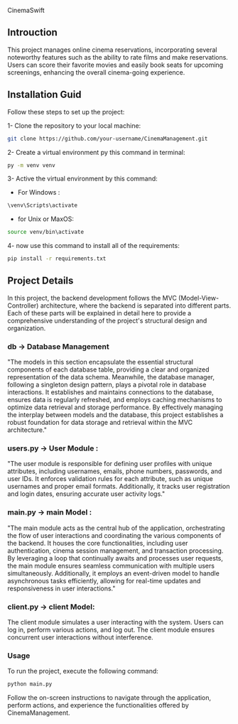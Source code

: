  CinemaSwift 
## Introuction 
<p>This project manages online cinema reservations, incorporating several noteworthy features such as the ability to rate films and make reservations. Users can score their favorite movies and easily book seats for upcoming screenings, enhancing the overall cinema-going experience.</p>

## Installation Guid 

<p>Follow these steps to set up the project:</p>

1- Clone the repository to your local machine:

```bash
git clone https://github.com/your-username/CinemaManagement.git

```

2- Create a virtual environment py this command in terminal: 

```bash
py -m venv venv
```
3- Active the virtual environment by this command:

- For Windows :
```bash
\venv\Scripts\activate
```

- for Unix or MaxOS:

```bash
source venv/bin\activate
```

4- now use this command to install all of the requirements:
```bash
pip install -r requirements.txt
```

## Project Details 
In this project, the backend development follows the MVC (Model-View-Controller) architecture, where the backend is separated into different parts. Each of these parts will be explained in detail here to provide a comprehensive understanding of the project's structural design and organization.

### db -> Database Management
"The models in this section encapsulate the essential structural components of each database table, providing a clear and organized representation of the data schema. Meanwhile, the database manager, following a singleton design pattern, plays a pivotal role in database interactions. It establishes and maintains connections to the database, ensures data is regularly refreshed, and employs caching mechanisms to optimize data retrieval and storage performance. By effectively managing the interplay between models and the database, this project establishes a robust foundation for data storage and retrieval within the MVC architecture."


### users.py -> User Module :

"The user module is responsible for defining user profiles with unique attributes, including usernames, emails, phone numbers, passwords, and user IDs. It enforces validation rules for each attribute, such as unique usernames and proper email formats. Additionally, it tracks user registration and login dates, ensuring accurate user activity logs."


### main.py -> main Model :

"The main module acts as the central hub of the application, orchestrating the flow of user interactions and coordinating the various components of the backend. It houses the core functionalities, including user authentication, cinema session management, and transaction processing. By leveraging a loop that continually awaits and processes user requests, the main module ensures seamless communication with multiple users simultaneously. Additionally, it employs an event-driven model to handle asynchronous tasks efficiently, allowing for real-time updates and responsiveness in user interactions."



### client.py -> client Model:

The client module simulates a user interacting with the system. Users can log in, perform various actions, and log out. The client module ensures concurrent user interactions without interference.

### Usage

To run the project, execute the following command:

```bash
python main.py
```

Follow the on-screen instructions to navigate through the application, perform actions, and experience the functionalities offered by CinemaManagement.
